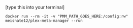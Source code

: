 [type this into your terminal]

```
docker run --rm -it -v "PMM_PATH_GOES_HERE:/config:rw" meisnate12/plex-meta-manager --run
```
